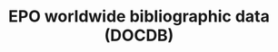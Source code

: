 ---
layout: default
cost: € 2.700,00 (main dataset), € 9.100,00 (backfile)
description: 'DOCDB is the EPO''s master documentation database with worldwide coverage.
  It contains bibliographic data, abstracts, citations and the DOCDB simple patent
  family, but no full text or images. '
last_edit: Thu, 02 Dec 2021 13:22:51 GMT
location: https://www.epo.org/searching-for-patents/data/bulk-data-sets/docdb.html#tab-1
maintained_by: EPO
slug: docdb
tags:
- patents
- bibliographic data
- abstracts
terms_of_use: available through paid subscription, https://www.epo.org/service-support/ordering/raw-data-terms-and-conditions.html
title: EPO worldwide bibliographic data (DOCDB)
uuid: 7da1dc8e-9e6c-4a53-9571-1b2f527a5dcd
---